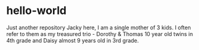# hello-world
Just another repository
Jacky here, I am a single mother of 3 kids. I often refer to them as my treasured trio - Dorothy & Thomas 10 year old twins in 4th grade and Daisy almost 9 years old in 3rd grade.
